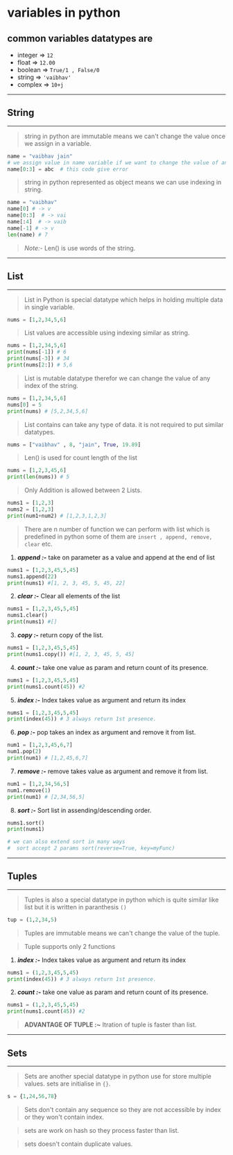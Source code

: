# variables in python

## common variables datatypes are
- integer  => ```12```
- float    => ```12.00```
- boolean  => ```True/1 , False/0```
- string   => ```'vaibhav'```
- complex  => ```10+j```
---
## String
---
> string in python are immutable means we can't change the value once we assign in a variable.
```py
name = "vaibhav jain"
# we assign value in name variable if we want to change the value of any index than python won't allow us to do that for example
name[0:3] = abc  # this code give error
```
> string in python represented as object means we can use indexing in string.
```py
name = "vaibhav"
name[0] # -> v
name[0:3]  # -> vai
name[:4]  # -> vaib
name[-1] # -> v
len(name) # 7
```
> *Note:-* Len() is use words of the string.
---
## List
---
> List in Python is special datatype which helps in holding multiple data in single variable. 
```py
nums = [1,2,34,5,6]
```
> List values are accessible using indexing similar as string.
```py
nums = [1,2,34,5,6]
print(nums[-1]) # 6
print(nums[-3]) # 34
print(nums[2:]) # 5,6
```
> List is mutable datatype therefor we can change the value of any index of the string.
```py
nums = [1,2,34,5,6]
nums[0] = 5
print(nums) # [5,2,34,5,6]
```
> List contains can take any type of data. it is not required to put similar datatypes.
```py
nums = ["vaibhav" , 8, "jain", True, 19.89]
```
> Len() is used for count length of the list
```py
nums = [1,2,3,45,6]
print(len(nums)) # 5
```
> Only Addition is allowed between 2 Lists.
```py
nums1 = [1,2,3]
nums2 = [1,2,3]
print(num1+num2) # [1,2,3,1,2,3]
```
> There are n number of function we can perform with list which is predefined in python some of them are ```insert , append, remove, clear``` etc.

1. _**append :-**_ take on parameter as a value and append at the end of list
```py
nums1 = [1,2,3,45,5,45]
nums1.append(22)
print(nums1) #[1, 2, 3, 45, 5, 45, 22]
```

2. _**clear :-**_ Clear all elements of the list
```py
nums1 = [1,2,3,45,5,45]
nums1.clear()
print(nums1) #[]
```

3. _**copy :-**_ return copy of the list.
```py
nums1 = [1,2,3,45,5,45]
print(nums1.copy()) #[1, 2, 3, 45, 5, 45]
```

4. _**count :-**_ take one value as param and return count of its presence.
```py
nums1 = [1,2,3,45,5,45]
print(nums1.count(45)) #2
```

5. _**index :-**_ Index takes value as argument and return its index
```py
nums1 = [1,2,3,45,5,45]
print(index(45)) # 3 always return 1st presence.
```

6. _**pop :-**_ pop takes an index as argument and remove it from list.
```py
num1 = [1,2,3,45,6,7]
num1.pop(2)
print(num1) # [1,2,45,6,7]
```

7. _**remove :-**_ remove takes value as argument and remove it from list.
```py
num1 = [1,2,34,56,5]
num1.remove(1)
print(num1) # [2,34,56,5]
```

8. _**sort :-**_ Sort list in assending/descending order.
```py
nums1.sort()
print(nums1)

# we can also extend sort in many ways
#  sort accept 2 params sort(reverse=True, key=myFunc)
```
---
## Tuples
---
> Tuples is also a special datatype in python which is quite similar like list but it is written in paranthesis ```()``` 
```py
tup = (1,2,34,5)
```

> Tuples are immutable means we can't change the value of the tuple.

> Tuple supports only 2 functions 

1. _**index :-**_ Index takes value as argument and return its index
```py
nums1 = (1,2,3,45,5,45)
print(index(45)) # 3 always return 1st presence.
```
2. _**count :-**_ take one value as param and return count of its presence.
```py
nums1 = (1,2,3,45,5,45)
print(nums1.count(45)) #2
```
> **ADVANTAGE OF TUPLE :~** Itration of tuple is faster than list.

---
## Sets
---
> Sets are another special datatype in python use for store multiple values. sets are initialise in ```{}```.
```py
s = {1,24,56,78}
```

> Sets don't contain any sequence so they are not accessible by index or they won't contain index.

> sets are work on hash so they process faster than list.

> sets doesn't contain duplicate values.
